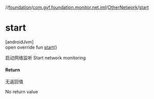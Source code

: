 //[foundation](../../../index.md)/[com.gyf.foundation.monitor.net.iml](../index.md)/[OtherNetwork](index.md)/[start](start.md)

# start

[androidJvm]\
open override fun [start](start.md)()

启动网络监听 Start network monitoring

#### Return

无返回值

No return value